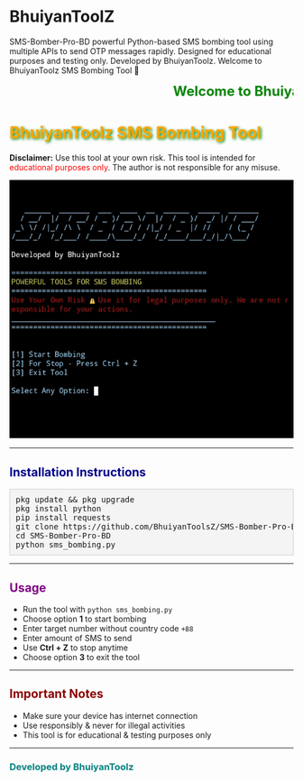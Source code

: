 # BhuiyanToolZ
SMS-Bomber-Pro-BD powerful Python-based SMS bombing tool using multiple APIs to send OTP messages rapidly. Designed for educational purposes and testing only. Developed by BhuiyanToolz.  Welcome to BhuiyanToolz SMS Bombing Tool 🚀
<!DOCTYPE html>
<html lang="en">
<head>
<meta charset="UTF-8" />
</head>
<body>

<marquee behavior="scroll" direction="left" scrollamount="10" style="color:green; font-weight:bold; font-size:24px;">
Welcome to BhuiyanToolz SMS Bombing Tool 🚀
</marquee>

<h1 style="color:orange; text-shadow: 2px 2px 5px green;">BhuiyanToolz SMS Bombing Tool</h1>
<p><strong>Disclaimer:</strong> Use this tool at your own risk. This tool is intended for <span style="color:red;">educational purposes only</span>. The author is not responsible for any misuse.</p>
<img src="Tools_ss.jpg" alt="jpg">
<hr />

<h2 style="color:darkblue;">Installation Instructions</h2>

<pre style="background:#f4f4f4; padding:10px; border:1px solid #ccc;">
pkg update && pkg upgrade
pkg install python
pip install requests
git clone https://github.com/BhuiyanToolsZ/SMS-Bomber-Pro-BD.git
cd SMS-Bomber-Pro-BD
python sms_bombing.py
</pre>

<hr />

<h2 style="color:purple;">Usage</h2>
<ul>
<li>Run the tool with <code>python sms_bombing.py</code></li>
<li>Choose option <strong>1</strong> to start bombing</li>
<li>Enter target number without country code <code>+88</code></li>
<li>Enter amount of SMS to send</li>
<li>Use <strong>Ctrl + Z</strong> to stop anytime</li>
<li>Choose option <strong>3</strong> to exit the tool</li>
</ul>

<hr />

<h2 style="color:darkred;">Important Notes</h2>
<ul>
<li>Make sure your device has internet connection</li>
<li>Use responsibly &amp; never for illegal activities</li>
<li>This tool is for educational &amp; testing purposes only</li>
</ul>

<hr />

<h3 style="color:teal;">Developed by BhuiyanToolz</h3>

</body>
</html>
